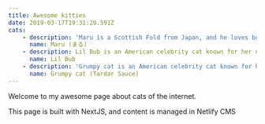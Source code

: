```yaml
---
title: Awesome kitties
date: 2019-03-17T19:31:20.591Z
cats:
    - description: 'Maru is a Scottish Fold from Japan, and he loves boxes.'
      name: Maru (まる)
    - description: Lil Bub is an American celebrity cat known for her unique appearance.
      name: Lil Bub
    - description: 'Grumpy cat is an American celebrity cat known for her grumpy appearance.'
      name: Grumpy cat (Tardar Sauce)
---
```


Welcome to my awesome page about cats of the internet.

This page is built with NextJS, and content is managed in Netlify CMS
